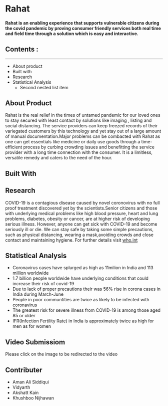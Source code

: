 # Rahat

#### Rahat is an enabling experience that supports vulnerable citizens during the covid pandemic by proving consumer friendly services both real time and field time through a solution which is easy and interactive.

## Contents :
------------------
   - About product
   - Built with
   - Research
   - Statistical Analysis
     - Second nested list item

## About Product

Rahat is the real relief in the times of untamed pandemic for our loved ones to stay secured with least contact by solutions like imaging , listing and social distancing. The service providers can keep freezed records of their variegated customers by this technology and yet stay out of a large amount of manual documentation.Major problems can be combacted with Rahat as one can get essentials like medicine or daily use goods through a time-efficient process by curbing crowding issues and benefitting the service provider with a long time connection with the consumer. It is a limitless, versatile remedy and caters to the need of the hour.

## Built With


## Research
COVID-19 is a contagious disease caused by novel coronovirus with no full proof treatment discovered yet by the scientists.Senior citizens and those with underlying medical problems like high blood pressure, heart and lung problems, diabetes, obesity or cancer, are at higher risk of developing serious illness. However, anyone can get sick with COVID-19 and become seriously ill or die. We can stay safe by taking some simple precautions, such as physical distancing, wearing a mask,avoiding crowds and close contact and maintaining hygiene.
For further details visit [who.int](https://www.who.int/health-topics/coronavirus#tab=tab_1)

## Statistical Analysis

<a href="https://www.brookings.edu/wp-content/uploads/2020/07/200701_global_india_fig1.png" alt="Frame-9" border="0" width = "2000"></a>
   - Coronavirus cases have splurged as high as 11milion in India and 113 million worldwide
   - 1.7 billion people worldwide have underlying conditions that could increase their risk of covid-19
   - Due to lack of proper precautions their was 56%  rise in corona cases in India during March-June
   - People in poor communtities are twice as likely to be infected with coronavirus 
   -  The greatest risk for severe illness from COVID-19 is among those aged 85 or older
   -   IFR(Infection Fertility Rate) in India is approximately twice as high for men as for women
     
## Video Submissiom
Please click on the image to be redirected to the video

## Contributer
   -  Aman Ali Siddiqui
   -  Vidyarth
   -  Akshatt Kain
   -  Khushboo Nijhawan
